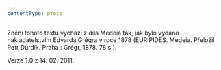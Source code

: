 ```yaml
---
contentType: prose
---
```


Znění tohoto textu vychází z díla Medeia tak, jak bylo vydáno nakladatelstvím Edvarda Grégra v roce 1878 (EURIPIDÉS. Medeia. Přeložil Petr Durdík. Praha : Grégr, 1878. 78 s.).

Verze 1.0 z 14. 02. 2011.
